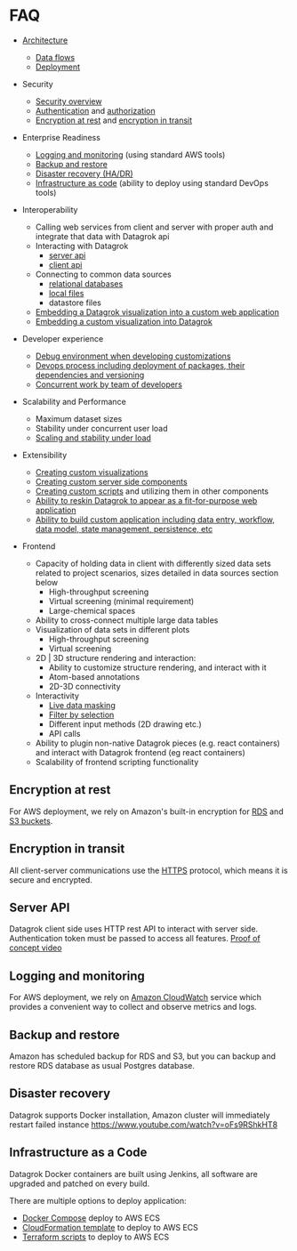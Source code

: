 <!-- TITLE: Enterprise evaluation FAQ -->
<!-- SUBTITLE: -->

# FAQ

* [Architecture](architecture.md)
    * [Data flows]()
    * [Deployment](architecture.md#deployment)

* Security
    * [Security overview](#security)
    * [Authentication](../../govern/authentication.md)
      and [authorization](../../govern/authorization.md)
    * [Encryption at rest](#encryption-at-rest) and [encryption in transit](#encryption-in-transit)

* Enterprise Readiness
    * [Logging and monitoring](#logging-and-monitoring) (using standard AWS tools)
    * [Backup and restore](#backup-and-restore)
    * [Disaster recovery (HA/DR)](#disaster-recovery)
    * [Infrastructure as code](#infrastructure-as-code) (ability to deploy using standard DevOps tools)

* Interoperability
    * Calling web services from client and server with proper auth and integrate that data with Datagrok api
    * Interacting with Datagrok
        * [server api](#server-api)
        * [client api](../js-api.md)
    * Connecting to common data sources
        * [relational databases](https://youtu.be/YJmSvh3_uCM)
        * [local files](https://datagrok.ai/img/slides/access-file-formats.mp4)
        * datastore files
    * [Embedding a Datagrok visualization into a custom web application](https://datagrok.ai/embed_test.html)
    * [Embedding a custom visualization into Datagrok](../../visualize/viewers/markup.md)

* Developer experience
    * [Debug environment when developing customizations](https://youtu.be/PDcXLMsu6UM)
    * [Devops process including deployment of packages, their dependencies and versioning](../develop.md)
    * [Concurrent work by team of developers](../develop.md#development)

* Scalability and Performance
    * Maximum dataset sizes
    * Stability under concurrent user load
    * [Scaling and stability under load](infrastructure.md#scalability)

* Extensibility
    * [Creating custom visualizations](https://github.com/datagrok-ai/public/tree/master/packages/Sequence)
    * [Creating custom server side components](https://github.com/datagrok-ai/public/tree/master/packages/Pedometer)
    * [Creating custom scripts](https://datagrok.ai/help/compute/scripting) and utilizing them in other components
    * [Ability to reskin Datagrok to appear as a fit-for-purpose web application](https://public.datagrok.ai/apps/spgi)
    * [Ability to build custom application including data entry, workflow, data model, state management, persistence, etc](https://github.com/datagrok-ai/public/tree/master/packages)

* Frontend
    * Capacity of holding data in client with differently sized data sets related to project scenarios, sizes detailed
      in data sources section below
        * High-throughput screening
        * Virtual screening (minimal requirement)
        * Large-chemical spaces
    * Ability to cross-connect multiple large data tables
    * Visualization of data sets in different plots
        * High-throughput screening
        * Virtual screening
    * 2D | 3D structure rendering and interaction:
        * Ability to customize structure rendering, and interact with it
        * Atom-based annotations
        * 2D-3D connectivity
    * Interactivity
        * [Live data masking](https://youtu.be/67LzPsdNrEc)
        * [Filter by selection](https://youtu.be/67LzPsdNrEc)
        * Different input methods (2D drawing etc.)
        * API calls
    * Ability to plugin non-native Datagrok pieces (e.g. react containers) and interact with Datagrok frontend (eg react
      containers)
    * Scalability of frontend scripting functionality

## Encryption at rest

For AWS deployment, we rely on Amazon's built-in encryption for
[RDS](https://docs.aws.amazon.com/AmazonRDS/latest/UserGuide/Overview.Encryption.html)
and
[S3 buckets](https://docs.aws.amazon.com/AmazonS3/latest/dev/bucket-encryption.html).

## Encryption in transit

All client-server communications use the [HTTPS](https://en.wikipedia.org/wiki/HTTPS) protocol, which means it is secure
and encrypted.

## Server API

Datagrok client side uses HTTP rest API to interact with server side. Authentication token must be passed to access all
features.
[Proof of concept video](https://www.youtube.com/watch?v=TjApCwd_3hw)

## Logging and monitoring

For AWS deployment, we rely on [Amazon CloudWatch](https://aws.amazon.com/cloudwatch/) service which provides a
convenient way to collect and observe metrics and logs.

## Backup and restore

Amazon has scheduled backup for RDS and S3, but you can backup and restore RDS database as usual Postgres database.

## Disaster recovery

Datagrok supports Docker installation, Amazon cluster will immediately restart failed instance
https://www.youtube.com/watch?v=oFs9RShkHT8

## Infrastructure as a Code

Datagrok Docker containers are built using Jenkins, all software are upgraded and patched on every build.

There are multiple options to deploy application:
* [Docker Compose](deploy-amazon-ecs.md) deploy to AWS ECS
* [CloudFormation template](deploy/cloudformation.yaml) to deploy to AWS ECS
* [Terraform scripts](deploy/terraform.tf) to deploy to AWS ECS
